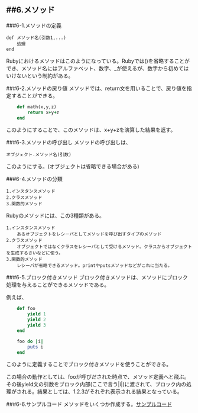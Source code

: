 ##6.メソッド
-------------------
###6-1.メソッドの定義

	def メソッド名(引数1,...)
		処理
	end

Rubyにおけるメソッドはこのようになっている。Rubyでは()を省略することができ、メソッド名にはアルファベット、数字、_が使えるが、数字から初めてはいけないという制約がある。

###6-2.メソッドの戻り値
メソッドでは、return文を用いることで、戻り値を指定することができる。

```Ruby
	def math(x,y,z)
		return x+y+z
	end
```

このようにすることで、このメソッドは、x+y+zを演算した結果を返す。

###6-3.メソッドの呼び出し
メソッドの呼び出しは、

	オブジェクト.メソッド名(引数)

このようにする。(オブジェクトは省略できる場合がある)

###6-4.メソッドの分類

	1.インスタンスメソッド
	2.クラスメソッド
	3.関数的メソッド

Rubyのメソッドには、この3種類がある。

	1.インスタンスメソッド
		あるオブジェクトをレシーバとしてメソッドを呼び出すタイプのメソッド
	2.クラスメソッド
		オブジェクトではなくクラスをレシーバとして受けるメソッド。クラスからオブジェクトを生成するさいなどに使う。
	3.関数的メソッド
		レシーバが省略できるメソッド。printやputsメソッドなどがこれに当たる。

###6-5.ブロック付きメソッド
ブロック付きメソッドは、メソッドにブロック処理を与えることができるメソッドである。

例えば、

```ruby
	def foo 
		yield 1
		yield 2 
		yield 3
	end

	foo do |i|
		puts i
	end
```

このように定義することでブロック付きメソッドを使うことができる。

この場合の動作としては、fooが呼びだされた時点で、メソッド定義へと飛ぶ。その後yield文の引数をブロック内部(ここで言う|i|)に渡されて、ブロック内の処理がされる。結果としては、1.2.3がそれぞれ表示される結果となっている。

###6-6.サンプルコード
メソッドをいくつか作成する。[サンプルコード](/Ruby_Programs/method.rb)